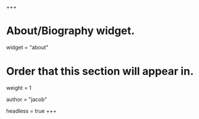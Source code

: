 +++
# About/Biography widget.
widget = "about"

# Order that this section will appear in.
weight = 1

author = "jacob"

headless = true
+++